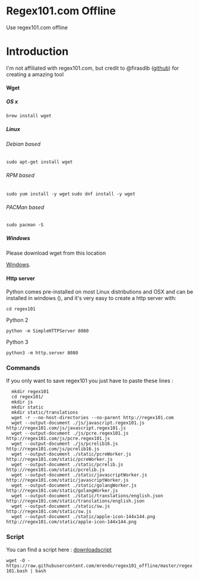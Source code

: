 Regex101.com Offline
========================

Use regex101.com offline

# Introduction

I'm not affiliated with regex101.com, but credit to @firasdib ([github](https://github.com/firasdib/Regex101)) for creating a amazing tool


#### Wget 

##### OS x
```brew install wget```

##### Linux 

###### Debian based
```sudo apt-get install wget```

###### RPM based
```sudo yum install -y wget```
```sudo dnf install -y wget```

###### PACMan based
 ```sudo pacman -S```

##### Windows
Please download wget from this location

[ Windows](http://gnuwin32.sourceforge.net/packages/wget.htm).

#### Http server

Python comes pre-installed on most Linux distributions and OSX and can be installed in windows (<link>), and it's very easy to create a http server with:

```cd regex101```

Python 2
```
python -m SimpleHTTPServer 8080
```

Python 3
```
python3 -m http.server 8080
```

### Commands

If you only want to save regex101 you just have to paste these lines :

```
  mkdir regex101
  cd regex101/
  mkdir js
  mkdir static
  mkdir static/translations
  wget -r --no-host-directories --no-parent http://regex101.com
  wget --output-document ./js/javascript.regex101.js http://regex101.com/js/javascript.regex101.js
  wget --output-document ./js/pcre.regex101.js http://regex101.com/js/pcre.regex101.js
  wget --output-document ./js/pcrelib16.js http://regex101.com/js/pcrelib16.js
  wget --output-document ./static/pcreWorker.js http://regex101.com/static/pcreWorker.js
  wget --output-document ./static/pcrelib.js http://regex101.com/static/pcrelib.js
  wget --output-document ./static/javascriptWorker.js http://regex101.com/static/javascriptWorker.js
  wget --output-document ./static/golangWorker.js http://regex101.com/static/golangWorker.js
  wget --output-document ./static/translations/english.json http://regex101.com/static/translations/english.json
  wget --output-document ./static/sw.js http://regex101.com/static/sw.js
  wget --output-document ./static/apple-icon-144x144.png http://regex101.com/static/apple-icon-144x144.png
``` 
### Script

You can find a script here : [downloadscript](https://raw.githubusercontent.com/mrendo/regex101_offline/master/regex101.bash) 

```wget -O - https://raw.githubusercontent.com/mrendo/regex101_offline/master/regex101.bash | bash```